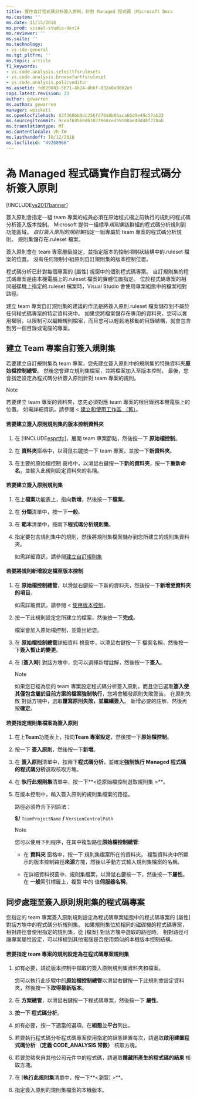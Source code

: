```yaml
---
title: 實作自訂程式碼分析簽入原則，針對 Managed 程式碼 |Microsoft Docs
ms.custom: ''
ms.date: 11/15/2016
ms.prod: visual-studio-dev14
ms.reviewer: ''
ms.suite: ''
ms.technology:
- vs-ide-general
ms.tgt_pltfrm: ''
ms.topic: article
f1_keywords:
- vs.code.analysis.selecttfsrulesets
- vs.code.analysis.browsefortfsruleset
- vs.code.analysis.policyeditor
ms.assetid: fd029003-5671-4b24-8b6f-032e0a98b2e8
caps.latest.revision: 23
author: gewarren
ms.author: gewarren
manager: wpickett
ms.openlocfilehash: 82f360bb9dc256fd78a8b06aca66d9e49c57ab22
ms.sourcegitcommit: 9ceaf69568d61023868ced59108ae4dd46f720ab
ms.translationtype: MT
ms.contentlocale: zh-TW
ms.lasthandoff: 10/12/2018
ms.locfileid: "49268966"
---
```

# <a name="implementing-custom-code-analysis-check-in-policies-for-managed-code"></a>為 Managed 程式碼實作自訂程式碼分析簽入原則
[!INCLUDE[vs2017banner](../includes/vs2017banner.md)]

簽入原則會指定一組 team 專案的成員必須在原始程式檔之前執行的規則的程式碼分析簽入版本控制。 Microsoft 提供一組標準*規則集*該群組的程式碼分析規則到功能區域。 *自訂簽入原則的規則集*指定一組專屬於 team 專案的程式碼分析規則。 規則集儲存在.ruleset 檔案。  
  
 簽入原則會在 team 專案層級設定，並指定版本的控制項樹狀結構中的.ruleset 檔案的位置。 沒有任何限制小組原則自訂規則集的版本控制位置。  
  
 程式碼分析已針對每個專案的 [屬性] 視窗中的個別程式碼專案。 自訂規則集的程式碼專案是由本機電腦上的.ruleset 檔案的實體位置指定。 位於程式碼專案的相同磁碟機上指定的.ruleset 檔案時，Visual Studio 會使用專案組態中的檔案相對路徑。  
  
 建立 team 專案自訂規則集的建議的作法是將簽入原則.ruleset 檔案儲存到不屬於任何程式碼專案的特定資料夾中。 如果您將檔案儲存在專用的資料夾，您可以套用權限，以限制可以編輯規則檔案，而且您可以輕鬆地移動的目錄結構，就會包含到另一個目錄或電腦的專案。  
  
## <a name="creating-the-team-project-custom-check-in-rule-set"></a>建立 Team 專案自訂簽入規則集  
 若要建立自訂規則集為 team 專案，您先建立簽入原則中的規則集的特殊資料夾**原始檔控制總管**。 然後您會建立規則集檔案，並將檔案加入至版本控制。 最後，您會指定設定為程式碼分析簽入原則針對 team 專案的規則。  
  
> [!NOTE]
>  若要建立 team 專案的資料夾，您先必須對應 team 專案的根目錄到本機電腦上的位置。 如需詳細資訊，請參閱 <<c0> [ 建立和使用工作區 （舊）](http://msdn.microsoft.com/en-us/db4d5692-179a-44fe-ad31-0c1c900c9cb2)。  
  
#### <a name="to-create-the-version-control-folder-for-the-check-in-policy-rule-set"></a>若要建立簽入原則規則集的版本控制資料夾  
  
1.  在  [!INCLUDE[esprtfc](../includes/esprtfc-md.md)]，展開 team 專案節點，然後按一下 **原始檔控制**。  
  
2.  在 **資料夾**窗格中，以滑鼠右鍵按一下 team 專案，並按一下**新資料夾**。  
  
3.  在主要的原始檔控制 窗格中，以滑鼠右鍵按一下**新的資料夾**，按一下**重新命名**，並輸入此規則設定資料夾的名稱。  
  
#### <a name="to-create-the-check-in-policy-rule-set"></a>若要建立簽入原則規則集  
  
1.  在上**檔案**功能表上，指向**新增**，然後按一下**檔案**。  
  
2.  在 **分類**清單中，按一下**一般**。  
  
3.  在 **範本**清單中，按兩下**程式碼分析規則集**。  
  
4.  指定要包含規則集中的規則，然後將規則集檔案儲存到您所建立的規則集資料夾。  
  
     如需詳細資訊，請參閱[建立自訂規則集](../code-quality/creating-custom-code-analysis-rule-sets.md)  
  
#### <a name="to-add-the-rule-set-file-to-version-control"></a>若要將規則新增設定檔至版本控制  
  
1.  在 **原始檔控制總管**，以滑鼠右鍵按一下新的資料夾，然後按一下**新增至資料夾的項目**。  
  
     如需詳細資訊，請參閱 <<c0> [ 使用版本控制](http://msdn.microsoft.com/library/33267cee-fe5f-4aa3-b2cd-6d22ceace314)。  
  
2.  按一下此規則設定您所建立的檔案，然後按一下**完成**。  
  
     檔案會加入原始檔控制，並簽出給您。  
  
3.  在 **原始檔控制總管**詳細資料 視窗中，以滑鼠右鍵按一下 檔案名稱，然後按一下**簽入暫止的變更**。  
  
4.  在 [**簽入時**] 對話方塊中，您可以選擇新增註解，然後按一下**簽入**。  
  
    > [!NOTE]
    >  如果您已經為您的 team 專案設定程式碼分析簽入原則，而且您已選取**簽入使其僅包含屬於目前方案的檔案強制執行**，您將會觸發原則失敗警告。 在原則失敗 對話方塊中，選取**覆寫原則失敗，並繼續簽入**。 新增必要的註解，然後再按**確定**。  
  
#### <a name="to-specify-the-rule-set-file-as-the-check-in-policy"></a>若要指定規則集檔案為簽入原則  
  
1.  在上**Team**功能表上，指向**Team 專案設定**，然後按一下**原始檔控制**。  
  
2.  按一下 **簽入原則**，然後按一下**新增**。  
  
3.  在 **簽入原則**清單中，按兩下**程式碼分析**，並確定**強制執行 Managed 程式碼的程式碼分析**選取核取方塊。  
  
4.  在 **執行此規則集**清單中，按一下**\<從原始檔控制選取規則集 >**。  
  
5.  在版本控制中，輸入簽入原則的規則集檔案的路徑。  
  
     路徑必須符合下列語法：  
  
     **$/** `TeamProjectName` **/** `VersionControlPath`  
  
    > [!NOTE]
    >  您可以使用下列程序，在其中複製路徑**原始檔控制總管**:  
  
    -   在 **資料夾** 窗格中，按一下 規則集檔案所在的資料夾。 複製資料夾中所顯示的版本控制路徑**來源**方塊，然後以手動方式輸入規則集檔案的名稱。  
  
    -   在詳細資料視窗中，規則集檔案，以滑鼠右鍵按一下，然後按一下**屬性**。 在 **一般**索引標籤上，複製 中的 值**伺服器名稱**。  
  
## <a name="synchronizing-code-projects-to-the-check-in-policy-rule-set"></a>同步處理至簽入原則規則集的程式碼專案  
 您指定的 team 專案簽入原則規則設定為程式碼專案組態中的程式碼專案的 [屬性] 對話方塊中的程式碼分析規則集。 如果規則集位於相同的磁碟機的程式碼專案，相對路徑會使用指定的規則集，從 [檔案] 對話方塊中選取的路徑時。 相對路徑可讓專案屬性設定，可以移植到其他電腦是否使用類似的本機版本控制結構。  
  
#### <a name="to-specify-a-team-project-rule-set-as-the-rule-set-of-a-code-project"></a>若要指定 team 專案的規則設定為在程式碼專案規則集  
  
1.  如有必要，請從版本控制中擷取的簽入原則規則集資料夾和檔案。  
  
     您可以執行此步驟中的**原始檔控制總管**以滑鼠右鍵按一下此規則會設定資料夾，然後按一下**取得最新版本**。  
  
2.  在 **方案總管**，以滑鼠右鍵按一下程式碼專案，然後按一下 **屬性**。  
  
3.  **按一下 程式碼分析**。  
  
4.  如有必要，按一下適當的選項，在**組態**並**平台**列出。  
  
5.  若要執行程式碼分析程式碼專案使用指定的組態建置每次，請選取**啟用建置程式碼分析 （定義 CODE_ANALYSIS 常數）** 核取方塊。  
  
6.  若要忽略來自其他公司元件中的程式碼，請選取**隱藏所產生的程式碼的結果** 核取方塊。  
  
7.  在 [**執行此規則集**清單中，按一下**\<瀏覽] >**。  
  
8.  指定簽入原則的規則集檔案的本機版本。



